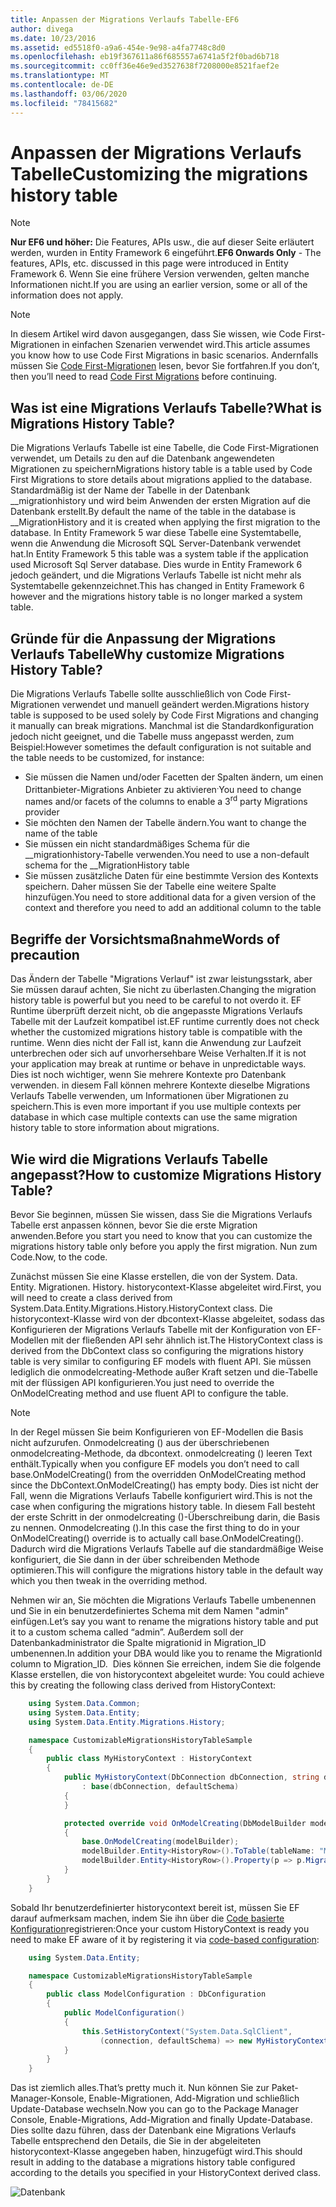 ```yaml
---
title: Anpassen der Migrations Verlaufs Tabelle-EF6
author: divega
ms.date: 10/23/2016
ms.assetid: ed5518f0-a9a6-454e-9e98-a4fa7748c8d0
ms.openlocfilehash: eb19f367611a86f685557a6741a5f2f0bad6b718
ms.sourcegitcommit: cc0ff36e46e9ed3527638f7208000e8521faef2e
ms.translationtype: MT
ms.contentlocale: de-DE
ms.lasthandoff: 03/06/2020
ms.locfileid: "78415682"
---
```

# <a name="customizing-the-migrations-history-table"></a><span data-ttu-id="5582e-102">Anpassen der Migrations Verlaufs Tabelle</span><span class="sxs-lookup"><span data-stu-id="5582e-102">Customizing the migrations history table</span></span>
> [!NOTE]
> <span data-ttu-id="5582e-103">**Nur EF6 und höher:** Die Features, APIs usw., die auf dieser Seite erläutert werden, wurden in Entity Framework 6 eingeführt.</span><span class="sxs-lookup"><span data-stu-id="5582e-103">**EF6 Onwards Only** - The features, APIs, etc. discussed in this page were introduced in Entity Framework 6.</span></span> <span data-ttu-id="5582e-104">Wenn Sie eine frühere Version verwenden, gelten manche Informationen nicht.</span><span class="sxs-lookup"><span data-stu-id="5582e-104">If you are using an earlier version, some or all of the information does not apply.</span></span>

> [!NOTE]
> <span data-ttu-id="5582e-105">In diesem Artikel wird davon ausgegangen, dass Sie wissen, wie Code First-Migrationen in einfachen Szenarien verwendet wird.</span><span class="sxs-lookup"><span data-stu-id="5582e-105">This article assumes you know how to use Code First Migrations in basic scenarios.</span></span> <span data-ttu-id="5582e-106">Andernfalls müssen Sie [Code First-Migrationen](~/ef6/modeling/code-first/migrations/index.md) lesen, bevor Sie fortfahren.</span><span class="sxs-lookup"><span data-stu-id="5582e-106">If you don’t, then you’ll need to read [Code First Migrations](~/ef6/modeling/code-first/migrations/index.md) before continuing.</span></span>

## <a name="what-is-migrations-history-table"></a><span data-ttu-id="5582e-107">Was ist eine Migrations Verlaufs Tabelle?</span><span class="sxs-lookup"><span data-stu-id="5582e-107">What is Migrations History Table?</span></span>

<span data-ttu-id="5582e-108">Die Migrations Verlaufs Tabelle ist eine Tabelle, die Code First-Migrationen verwendet, um Details zu den auf die Datenbank angewendeten Migrationen zu speichern</span><span class="sxs-lookup"><span data-stu-id="5582e-108">Migrations history table is a table used by Code First Migrations to store details about migrations applied to the database.</span></span> <span data-ttu-id="5582e-109">Standardmäßig ist der Name der Tabelle in der Datenbank \_\_migrationhistory und wird beim Anwenden der ersten Migration auf die Datenbank erstellt.</span><span class="sxs-lookup"><span data-stu-id="5582e-109">By default the name of the table in the database is \_\_MigrationHistory and it is created when applying the first migration to the database.</span></span> <span data-ttu-id="5582e-110">In Entity Framework 5 war diese Tabelle eine Systemtabelle, wenn die Anwendung die Microsoft SQL Server-Datenbank verwendet hat.</span><span class="sxs-lookup"><span data-stu-id="5582e-110">In Entity Framework 5 this table was a system table if the application used Microsoft Sql Server database.</span></span> <span data-ttu-id="5582e-111">Dies wurde in Entity Framework 6 jedoch geändert, und die Migrations Verlaufs Tabelle ist nicht mehr als Systemtabelle gekennzeichnet.</span><span class="sxs-lookup"><span data-stu-id="5582e-111">This has changed in Entity Framework 6 however and the migrations history table is no longer marked a system table.</span></span>

## <a name="why-customize-migrations-history-table"></a><span data-ttu-id="5582e-112">Gründe für die Anpassung der Migrations Verlaufs Tabelle</span><span class="sxs-lookup"><span data-stu-id="5582e-112">Why customize Migrations History Table?</span></span>

<span data-ttu-id="5582e-113">Die Migrations Verlaufs Tabelle sollte ausschließlich von Code First-Migrationen verwendet und manuell geändert werden.</span><span class="sxs-lookup"><span data-stu-id="5582e-113">Migrations history table is supposed to be used solely by Code First Migrations and changing it manually can break migrations.</span></span> <span data-ttu-id="5582e-114">Manchmal ist die Standardkonfiguration jedoch nicht geeignet, und die Tabelle muss angepasst werden, zum Beispiel:</span><span class="sxs-lookup"><span data-stu-id="5582e-114">However sometimes the default configuration is not suitable and the table needs to be customized, for instance:</span></span>

-   <span data-ttu-id="5582e-115">Sie müssen die Namen und/oder Facetten der Spalten ändern, um einen Drittanbieter-Migrations Anbieter zu aktivieren<sup>.</sup></span><span class="sxs-lookup"><span data-stu-id="5582e-115">You need to change names and/or facets of the columns to enable a 3<sup>rd</sup> party Migrations provider</span></span>
-   <span data-ttu-id="5582e-116">Sie möchten den Namen der Tabelle ändern.</span><span class="sxs-lookup"><span data-stu-id="5582e-116">You want to change the name of the table</span></span>
-   <span data-ttu-id="5582e-117">Sie müssen ein nicht standardmäßiges Schema für die \_\_migrationhistory-Tabelle verwenden.</span><span class="sxs-lookup"><span data-stu-id="5582e-117">You need to use a non-default schema for the \_\_MigrationHistory table</span></span>
-   <span data-ttu-id="5582e-118">Sie müssen zusätzliche Daten für eine bestimmte Version des Kontexts speichern. Daher müssen Sie der Tabelle eine weitere Spalte hinzufügen.</span><span class="sxs-lookup"><span data-stu-id="5582e-118">You need to store additional data for a given version of the context and therefore you need to add an additional column to the table</span></span>

## <a name="words-of-precaution"></a><span data-ttu-id="5582e-119">Begriffe der Vorsichtsmaßnahme</span><span class="sxs-lookup"><span data-stu-id="5582e-119">Words of precaution</span></span>

<span data-ttu-id="5582e-120">Das Ändern der Tabelle "Migrations Verlauf" ist zwar leistungsstark, aber Sie müssen darauf achten, Sie nicht zu überlasten.</span><span class="sxs-lookup"><span data-stu-id="5582e-120">Changing the migration history table is powerful but you need to be careful to not overdo it.</span></span> <span data-ttu-id="5582e-121">EF Runtime überprüft derzeit nicht, ob die angepasste Migrations Verlaufs Tabelle mit der Laufzeit kompatibel ist.</span><span class="sxs-lookup"><span data-stu-id="5582e-121">EF runtime currently does not check whether the customized migrations history table is compatible with the runtime.</span></span> <span data-ttu-id="5582e-122">Wenn dies nicht der Fall ist, kann die Anwendung zur Laufzeit unterbrechen oder sich auf unvorhersehbare Weise Verhalten.</span><span class="sxs-lookup"><span data-stu-id="5582e-122">If it is not your application may break at runtime or behave in unpredictable ways.</span></span> <span data-ttu-id="5582e-123">Dies ist noch wichtiger, wenn Sie mehrere Kontexte pro Datenbank verwenden. in diesem Fall können mehrere Kontexte dieselbe Migrations Verlaufs Tabelle verwenden, um Informationen über Migrationen zu speichern.</span><span class="sxs-lookup"><span data-stu-id="5582e-123">This is even more important if you use multiple contexts per database in which case multiple contexts can use the same migration history table to store information about migrations.</span></span>

## <a name="how-to-customize-migrations-history-table"></a><span data-ttu-id="5582e-124">Wie wird die Migrations Verlaufs Tabelle angepasst?</span><span class="sxs-lookup"><span data-stu-id="5582e-124">How to customize Migrations History Table?</span></span>

<span data-ttu-id="5582e-125">Bevor Sie beginnen, müssen Sie wissen, dass Sie die Migrations Verlaufs Tabelle erst anpassen können, bevor Sie die erste Migration anwenden.</span><span class="sxs-lookup"><span data-stu-id="5582e-125">Before you start you need to know that you can customize the migrations history table only before you apply the first migration.</span></span> <span data-ttu-id="5582e-126">Nun zum Code.</span><span class="sxs-lookup"><span data-stu-id="5582e-126">Now, to the code.</span></span>

<span data-ttu-id="5582e-127">Zunächst müssen Sie eine Klasse erstellen, die von der System. Data. Entity. Migrationen. History. historycontext-Klasse abgeleitet wird.</span><span class="sxs-lookup"><span data-stu-id="5582e-127">First, you will need to create a class derived from System.Data.Entity.Migrations.History.HistoryContext class.</span></span> <span data-ttu-id="5582e-128">Die historycontext-Klasse wird von der dbcontext-Klasse abgeleitet, sodass das Konfigurieren der Migrations Verlaufs Tabelle mit der Konfiguration von EF-Modellen mit der fließenden API sehr ähnlich ist.</span><span class="sxs-lookup"><span data-stu-id="5582e-128">The HistoryContext class is derived from the DbContext class so configuring the migrations history table is very similar to configuring EF models with fluent API.</span></span> <span data-ttu-id="5582e-129">Sie müssen lediglich die onmodelcreating-Methode außer Kraft setzen und die-Tabelle mit der flüssigen API konfigurieren.</span><span class="sxs-lookup"><span data-stu-id="5582e-129">You just need to override the OnModelCreating method and use fluent API to configure the table.</span></span>

>[!NOTE]
> <span data-ttu-id="5582e-130">In der Regel müssen Sie beim Konfigurieren von EF-Modellen die Basis nicht aufzurufen. Onmodelcreating () aus der überschriebenen onmodelcreating-Methode, da dbcontext. onmodelcreating () leeren Text enthält.</span><span class="sxs-lookup"><span data-stu-id="5582e-130">Typically when you configure EF models you don’t need to call base.OnModelCreating() from the overridden OnModelCreating method since the DbContext.OnModelCreating() has empty body.</span></span> <span data-ttu-id="5582e-131">Dies ist nicht der Fall, wenn die Migrations Verlaufs Tabelle konfiguriert wird.</span><span class="sxs-lookup"><span data-stu-id="5582e-131">This is not the case when configuring the migrations history table.</span></span> <span data-ttu-id="5582e-132">In diesem Fall besteht der erste Schritt in der onmodelcreating ()-Überschreibung darin, die Basis zu nennen. Onmodelcreating ().</span><span class="sxs-lookup"><span data-stu-id="5582e-132">In this case the first thing to do in your OnModelCreating() override is to actually call base.OnModelCreating().</span></span> <span data-ttu-id="5582e-133">Dadurch wird die Migrations Verlaufs Tabelle auf die standardmäßige Weise konfiguriert, die Sie dann in der über schreibenden Methode optimieren.</span><span class="sxs-lookup"><span data-stu-id="5582e-133">This will configure the migrations history table in the default way which you then tweak in the overriding method.</span></span>

<span data-ttu-id="5582e-134">Nehmen wir an, Sie möchten die Migrations Verlaufs Tabelle umbenennen und Sie in ein benutzerdefiniertes Schema mit dem Namen "admin" einfügen.</span><span class="sxs-lookup"><span data-stu-id="5582e-134">Let’s say you want to rename the migrations history table and put it to a custom schema called “admin”.</span></span> <span data-ttu-id="5582e-135">Außerdem soll der Datenbankadministrator die Spalte migrationid in Migration\_ID umbenennen.</span><span class="sxs-lookup"><span data-stu-id="5582e-135">In addition your DBA would like you to rename the MigrationId column to Migration\_ID.</span></span> <span data-ttu-id="5582e-136"> Dies können Sie erreichen, indem Sie die folgende Klasse erstellen, die von historycontext abgeleitet wurde:</span><span class="sxs-lookup"><span data-stu-id="5582e-136"> You could achieve this by creating the following class derived from HistoryContext:</span></span>

``` csharp
    using System.Data.Common;
    using System.Data.Entity;
    using System.Data.Entity.Migrations.History;

    namespace CustomizableMigrationsHistoryTableSample
    {
        public class MyHistoryContext : HistoryContext
        {
            public MyHistoryContext(DbConnection dbConnection, string defaultSchema)
                : base(dbConnection, defaultSchema)
            {
            }

            protected override void OnModelCreating(DbModelBuilder modelBuilder)
            {
                base.OnModelCreating(modelBuilder);
                modelBuilder.Entity<HistoryRow>().ToTable(tableName: "MigrationHistory", schemaName: "admin");
                modelBuilder.Entity<HistoryRow>().Property(p => p.MigrationId).HasColumnName("Migration_ID");
            }
        }
    }
```

<span data-ttu-id="5582e-137">Sobald Ihr benutzerdefinierter historycontext bereit ist, müssen Sie EF darauf aufmerksam machen, indem Sie ihn über die [Code basierte Konfiguration](https://msdn.com/data/jj680699)registrieren:</span><span class="sxs-lookup"><span data-stu-id="5582e-137">Once your custom HistoryContext is ready you need to make EF aware of it by registering it via [code-based configuration](https://msdn.com/data/jj680699):</span></span>

``` csharp
    using System.Data.Entity;

    namespace CustomizableMigrationsHistoryTableSample
    {
        public class ModelConfiguration : DbConfiguration
        {
            public ModelConfiguration()
            {
                this.SetHistoryContext("System.Data.SqlClient",
                    (connection, defaultSchema) => new MyHistoryContext(connection, defaultSchema));
            }
        }
    }
```

<span data-ttu-id="5582e-138">Das ist ziemlich alles.</span><span class="sxs-lookup"><span data-stu-id="5582e-138">That’s pretty much it.</span></span> <span data-ttu-id="5582e-139">Nun können Sie zur Paket-Manager-Konsole, Enable-Migrationen, Add-Migration und schließlich Update-Database wechseln.</span><span class="sxs-lookup"><span data-stu-id="5582e-139">Now you can go to the Package Manager Console, Enable-Migrations, Add-Migration and finally Update-Database.</span></span> <span data-ttu-id="5582e-140">Dies sollte dazu führen, dass der Datenbank eine Migrations Verlaufs Tabelle entsprechend den Details, die Sie in der abgeleiteten historycontext-Klasse angegeben haben, hinzugefügt wird.</span><span class="sxs-lookup"><span data-stu-id="5582e-140">This should result in adding to the database a migrations history table configured according to the details you specified in your HistoryContext derived class.</span></span>

![Datenbank](~/ef6/media/database.png)

